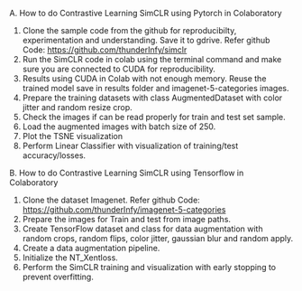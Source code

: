 
A. How to do Contrastive Learning SimCLR using Pytorch in Colaboratory

1. Clone the sample code from the github for reproducibilty, experimentation and understanding. Save it to gdrive. Refer github Code: https://github.com/thunderInfy/simclr
2. Run the SimCLR code in colab using the terminal command and make sure you are connected to CUDA for reproducibility.
3. Results using CUDA in Colab with not enough memory. Reuse the trained model save in results folder and imagenet-5-categories images.
4. Prepare the training datasets with class AugmentedDataset with color jitter and random resize crop.
5. Check the images if can be read properly for train and test set sample.
6. Load the augmented images with batch size of 250.
7. Plot the TSNE visualization
8. Perform Linear Classifier with visualization of training/test accuracy/losses.


B. How to do Contrastive Learning SimCLR using Tensorflow in Colaboratory
1. Clone the dataset Imagenet. Refer github Code: https://github.com/thunderInfy/imagenet-5-categories
2. Prepare the images for Train and test from image paths.
3. Create TensorFlow dataset and class for data augmentation with random crops, random flips, color jitter, gaussian blur and random apply.
4. Create a data augmentation pipeline.
5. Initialize the NT_Xentloss.
6. Perform the SimCLR training and visualization with early stopping to prevent overfitting.
